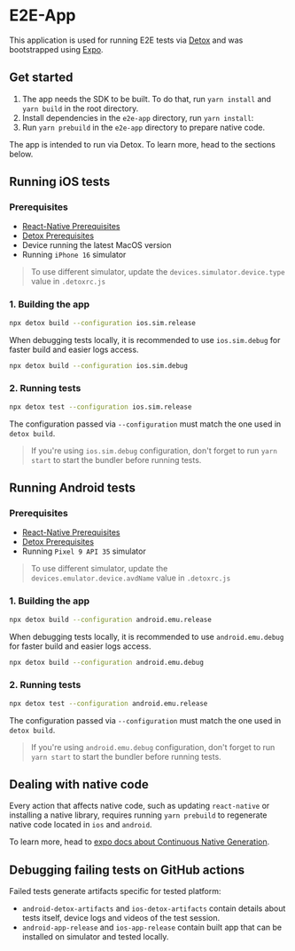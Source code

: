 # E2E-App

This application is used for running E2E tests via [Detox](https://github.com/wix/Detox)
and was bootstrapped using [Expo](https://expo.dev).

## Get started

1. The app needs the SDK to be built. To do that, run `yarn install` and `yarn build` in the root directory.
2. Install dependencies in the `e2e-app` directory, run `yarn install`:
3. Run `yarn prebuild` in the `e2e-app` directory to prepare native code.

The app is intended to run via Detox. To learn more, head to the sections below.

## Running iOS tests

### Prerequisites
- [React-Native Prerequisites](https://reactnative.dev/docs/next/set-up-your-environment?platform=ios)
- [Detox Prerequisites](https://wix.github.io/Detox/docs/introduction/environment-setup)
- Device running the latest MacOS version
- Running `iPhone 16` simulator

> To use different simulator, update the `devices.simulator.device.type` value in `.detoxrc.js`

### 1. Building the app
```bash
npx detox build --configuration ios.sim.release
```
When debugging tests locally, it is recommended to use `ios.sim.debug` for faster build and easier logs access.
```bash
npx detox build --configuration ios.sim.debug
```

### 2. Running tests
```bash
npx detox test --configuration ios.sim.release
```

The configuration passed via `--configuration` must match the one used in `detox build`.

> If you're using `ios.sim.debug` configuration, don't forget to run `yarn start` to start the bundler before running tests.

## Running Android tests

### Prerequisites
- [React-Native Prerequisites](https://reactnative.dev/docs/next/set-up-your-environment?platform=android)
- [Detox Prerequisites](https://wix.github.io/Detox/docs/introduction/environment-setup)
- Running `Pixel 9 API 35` simulator

> To use different simulator, update the `devices.emulator.device.avdName` value in `.detoxrc.js`

### 1. Building the app
```bash
npx detox build --configuration android.emu.release
```
When debugging tests locally, it is recommended to use `android.emu.debug` for faster build and easier logs access.
```bash
npx detox build --configuration android.emu.debug
```

### 2. Running tests
```bash
npx detox test --configuration android.emu.release
```

The configuration passed via `--configuration` must match the one used in `detox build`.

> If you're using `android.emu.debug` configuration, don't forget to run `yarn start` to start the bundler before running tests.

## Dealing with native code

Every action that affects native code, such as updating `react-native` or installing a native library, requires running `yarn prebuild` to regenerate native code located in `ios` and `android`.

To learn more, head to [expo docs about Continuous Native Generation](https://docs.expo.dev/workflow/continuous-native-generation/#cng-in-react-native-apps).

## Debugging failing tests on GitHub actions

Failed tests generate artifacts specific for tested platform:
- `android-detox-artifacts` and `ios-detox-artifacts` contain details about tests itself, device logs and videos of the test session.
- `android-app-release` and `ios-app-release` contain built app that can be installed on simulator and tested locally.
